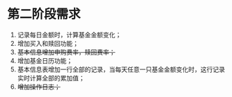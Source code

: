 # 第二阶段需求

1.  记录每日金额时，计算基金金额变化；
2.  增加买入和赎回功能；
3.  ~~基本信息增加申购费率，赎回费率；~~
4.  增加基金日历功能；
5.  基本信息表增加一行全部的记录，当每天任意一只基金金额变化时，这行记录实时计算全部的累加值；
6.  ~~增加操作日志；~~